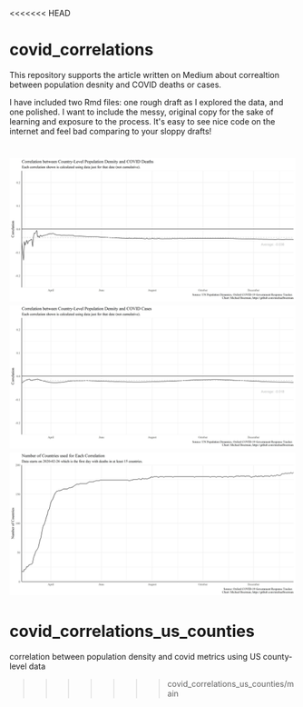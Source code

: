 <<<<<<< HEAD
# covid_correlations
This repository supports the article written on Medium about correaltion between population desnity and COVID deaths or cases. 

I have included two Rmd files: one rough draft as I explored the data, and one polished. I want to include the messy, original copy for the sake of learning and exposure to the process. It's easy to see nice code on the internet and feel bad comparing to your sloppy drafts!

![](plots/cor_density_deaths.jpg)
![](plots/cor_density_cases.jpg)
![](plots/cor_n_countries.jpg)
=======
# covid_correlations_us_counties
 correlation between population density and covid metrics using US county-level data
>>>>>>> covid_correlations_us_counties/main
